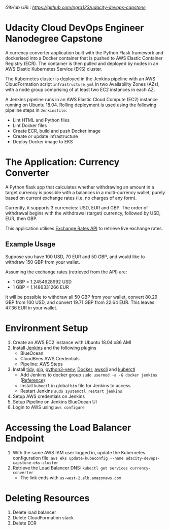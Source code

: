 _GitHub URL: https://github.com/ngrq123/udacity-devops-capstone_

# Udacity Cloud DevOps Engineer Nanodegree Capstone

A currency converter application built with the Python Flask framework and dockerised into a Docker container that is pushed to AWS Elastic Container Registry (ECR). The container is then pulled and deployed by nodes in an AWS Elastic Kubernetes Service (EKS) cluster.

The Kubernetes cluster is deployed in the Jenkins pipeline with an AWS CloudFormation script `infrastructure.yml` in two Availability Zones (AZs), with a node group comprising of at least two EC2 instances in each AZ.

A Jenkins pipeline runs in an AWS Elastic Cloud Compute (EC2) instance running on Ubuntu 18.04. Rolling deployment is used using the following pipeline steps in `Jenkinsfile`:
* Lint HTML and Python files
* Lint Docker files
* Create ECR, build and push Docker image
* Create or update infrastructure
* Deploy Docker image to EKS

# The Application: Currency Converter

A Python flask app that calculates whether withdrawing an amount in a target currency is possible with a balances in a multi-currency wallet, purely based on current exchange rates (i.e. no charges of any form).

Currently, it supports 3 currencies: USD, EUR and GBP. The order of withdrawal begins with the withdrawal (target) currency, followed by USD, EUR, then GBP.

This application utilises [Exchange Rates API](https://exchangeratesapi.io) to retrieve live exchange rates.

## Example Usage
Suppose you have 100 USD, 70 EUR and 50 GBP, and would like to withdraw 150 GBP from your wallet. 

Assuming the exchange rates (retrieved from the API) are:
* 1 GBP = 1.2454628992 USD
* 1 GBP = 1.1486331266 EUR


It will be possible to withdraw all 50 GBP from your wallet, convert 80.29 GBP from 100 USD, and convert 19.71 GBP from 22.64 EUR. This leaves 47.36 EUR in your wallet.

# Environment Setup

1. Create an AWS EC2 instance with Ubuntu 18.04 x86 AMI
2. Install [Jenkins](https://www.jenkins.io/doc/book/installing/#debianubuntu) and the following plugins
     * BlueOcean
     * CloudBees AWS Credentials
     * Pipeline: AWS Steps
3. Install [tidy](https://askubuntu.com/a/823272), [pip](https://linuxize.com/post/how-to-install-pip-on-ubuntu-18.04/), [python3-venv](https://www.digitalocean.com/community/tutorials/how-to-install-python-3-and-set-up-a-programming-environment-on-ubuntu-18-04-quickstart), [Docker](https://docs.docker.com/engine/install/ubuntu/), [awscli](https://docs.aws.amazon.com/cli/latest/userguide/install-cliv2.html) and [kuberctl](https://docs.aws.amazon.com/eks/latest/userguide/install-kubectl.html)
     * Add Jenkins to docker group `sudo usermod -a -G docker jenkins` ([Reference](https://stackoverflow.com/a/48450294))
     * Install `kubectl` in global `bin` file for Jenkins to access
     * Restart Jenkins `sudo systemctl restart jenkins`
4. Setup AWS credentials on Jenkins
5. Setup Pipeline on Jenkins BlueOcean UI
6. Login to AWS using `aws configure`

# Accessing the Load Balancer Endpoint

1. With the same AWS IAM user logged in, update the Kubernetes configuration file: `aws eks update-kubeconfig --name udacity-devops-capstone-eks-cluster`
2. Retrieve the Load Balancer DNS: `kubectl get services currency-converter`
      * The link ends with `us-west-2.elb.amazonaws.com`

# Deleting Resources
1. Delete load balancer
2. Delete CloudFormation stack
3. Delete ECR
